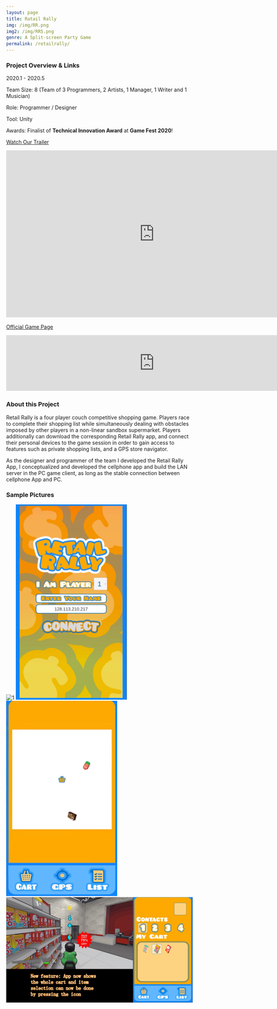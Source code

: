 ```yaml
---
layout: page
title: Ratail Rally
img: /img/RR.png
img2: /img/RR5.png
genre: A Split-screen Party Game
permalink: /retailrally/
---
```




### Project Overview & Links

2020.1 - 2020.5

Team Size: 8 (Team of 3 Programmers, 2 Artists, 1 Manager, 1 Writer and 1 Musician)

Role: Programmer / Designer

Tool: Unity

Awards: Finalist of **Technical Innovation Award** at **Game Fest 2020**!


[Watch Our Trailer](https://www.youtube.com/watch?v=W1Cj8eSM-Xg)

<iframe width="800" height="450" src="https://www.youtube.com/embed/W1Cj8eSM-Xg" frameborder="0" allow="accelerometer; autoplay; clipboard-write; encrypted-media; gyroscope; picture-in-picture" allowfullscreen></iframe>

[Official Game Page](https://hipoot.itch.io/retail-rally)

<iframe src="https://itch.io/embed/597634" width="800" frameborder="0"><a href="https://hipoot.itch.io/retail-rally">Retail Rally</a></iframe>

### About this Project

Retail Rally is a four player couch competitive shopping game. Players race to complete their shopping list while simultaneously dealing with obstacles imposed by other players in a non-linear sandbox supermarket. Players additionally can download the corresponding Retail Rally app, and connect their personal devices to the game session in order to gain access to features such as private shopping lists, and a GPS store navigator.

As the designer and programmer of the team I developed the Retail Rally App, I conceptualized and developed the cellphone app and build the LAN server in the PC game client, as long as the stable connection between cellphone App and PC.

### Sample Pictures

<img src="/img/RR2.png" alt="1" class="center" width="800"/>

<img src="/img/RR3.png" alt="1" class="center" width="300"/>

<img src="/img/RR4.png" alt="1" class="center" width="300"/>

<img src="/img/RR5.png" alt="1" class="center" width="800"/>